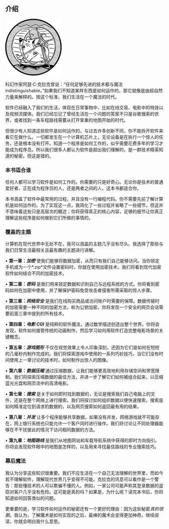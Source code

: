 ## **介绍**

![image](img/common-01.jpg)

科幻作家阿瑟·C·克拉克曾说：“任何足够先进的技术都与魔法 indistinguishable。”如果我们不知道某样东西是如何运作的，那它就像是由超自然力量来解释的。按这个标准，我们生活在一个魔法的时代。

软件已经融入了我们的生活，体现在日常事物中，比如在线交易、电影中的特效以及视频流媒体。我们已经忘记了曾经生活在一个问题的答案不只是谷歌搜索的世界，或者找到一条车程路线需要从打开笨重的地图开始的时代。

但很少有人知道这些软件是如何运作的。与过去许多创新不同，你不能拆开软件来看它在做什么。一切都发生在一个计算机芯片上，无论设备是在执行一个惊人的任务，还是根本没有打开。知道一个程序是如何工作的，似乎需要花费多年的学习才能成为程序员。所以我们很多人都认为软件是超出我们理解的，是一群技术精英知道的秘密。但这是错的。

### **本书适合谁**

任何人都可以学习软件是如何工作的。你需要的只是好奇心。无论你是技术的普通爱好者、正在成为程序员的人，还是两者之间的人，这本书都适合你。

本书涵盖了软件中最常用的过程，并且没有一行编程代码。你不需要先前了解计算机是如何运作的。为了实现这一点，我简化了一些过程并省略了一些细节，但这并不意味着这些只是高层次的概述；你将获得真正的核心内容，足够的细节让你真正理解这些程序是如何做到它们所做的事情的。

### **覆盖的主题**

计算机在现代世界中无处不在，我可以涵盖的主题几乎没有尽头。我选择了那些与我们日常生活最相关且最有趣的主题进行讲解。

• **第一章：*加密*** 使我们能够将数据加密，从而只有我们自己能够访问。当你锁定手机或为一个*.zip*文件设置密码时，你就在使用加密技术。我们将看到现代加密软件如何结合不同的加密技术。

• **第二章：*密码*** 是我们用来锁定数据和识别自己与远程系统的方式。你将看到密码如何在加密中使用，并了解保护密码免受攻击者侵害所需采取的惊人步骤。

• **第三章：*网络安全*** 是我们在线购买商品或访问账户时需要的保障。数据传输时的加密需要一种不同的加密方法，称为公钥加密。你将发现一个安全的网页会话需要前面三章中提到的所有技术。

• **第四章：*电影 CGI*** 是纯粹的软件魔法，通过数学描述创造出整个世界。你将会发现，软件如何接管传统的动画制作，然后学习如何用软件打造完整电影场景的关键概念。

• **第五章：*游戏图形*** 不仅在视觉效果上令人印象深刻，还因为它们是如何在短短的几毫秒内制作完成的。我们将探索游戏中使用的一系列巧妙技巧，当它们没有时间使用上一章讨论的技术时，如何制作出惊人的图像。

• **第六章：*数据压缩*** 通过压缩数据，让我们能够更高效地利用存储空间和带宽限制。我们将探索压缩数据的最佳方法，并进一步了解它们如何被组合起来，以压缩蓝光光盘和网页流中的高清电影。

• **第七章：*搜索*** 是关于如何即时找到数据的，无论是搜索我们自己电脑上的文件，还是在整个网络上进行搜索。我们将探讨如何组织数据以便快速搜索，搜索是如何精准定位到请求的数据的，以及网页搜索如何返回最有用的结果。

• **第八章：*并发*** 让多个程序能够共享数据。如果没有并发，网络游戏就不可能存在，网上银行系统也只能允许一个客户同时进行操作。我们将讨论让不同处理器能够在不干扰彼此的情况下访问相同数据的方法。

• **第九章：*地图路线*** 是我们从地图网站和车载导航系统中获得的即时方向指引。你将会发现软件眼中的地图是怎样的，以及用来寻找最佳路线的专业搜索技巧。

### **幕后魔法**

我认为分享这些知识很重要。我们不应生活在一个自己无法理解的世界里，而如今若不理解软件，理解现代世界几乎变得不可能。克拉克的讯息可以看作是一个警告：那些懂技术的人可以欺骗不懂的人。例如，一家公司可能声称其登录数据的盗窃对客户几乎没有危险。这可能是真的吗？如果是，为什么呢？读完本书后，你将知道如何回答类似的问题。

更重要的是，学习软件如何运作的秘密还有一个更好的理由：因为这些秘密*真的很酷*。我认为，了解魔术是如何实现的之后，最棒的魔术会变得更加神奇。继续阅读，你就会明白我什么意思。

